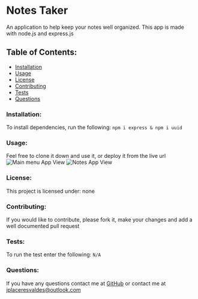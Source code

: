 # Notes Taker  
An application to help keep your notes well organized. This app is made with node.js and express.js
## Table of Contents:
* [Installation](#installation)
* [Usage](#usage)
* [License](#license)
* [Contributing](#contributing)
* [Tests](#tests)
* [Questions](#questions)
### Installation:
To install dependencies, run the following:
```npm i express & npm i uuid```
### Usage:
Feel free to clone it down and use it, or deploy it from the live url
![Main menu App View](./public/assets/images/main-image.PNG)
![Notes App View](./public/assets/images/notes.PNG)

### License:
This project is licensed under:
none
### Contributing:
If you would like to contribute, please fork it, make your changes and add a well documented pull request
### Tests:
To run the test enter the following:
```N/A```
### Questions:
If you have any questions contact me at [GitHub](https://github.com/julioPlaceres) or contact me at jplaceresvaldes@outlook.com
    
 